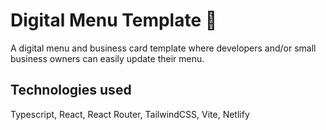 # Digital Menu Template 🍝
A digital menu and business card template where developers and/or small business owners can easily update their menu.

## Technologies used
Typescript, React, React Router, TailwindCSS, Vite, Netlify
